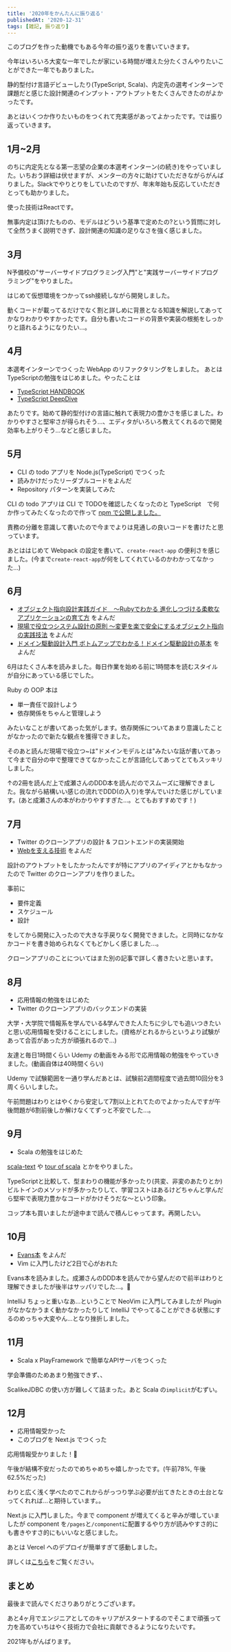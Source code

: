 ```yaml
---
title: '2020年をかんたんに振り返る'
publishedAt: '2020-12-31'
tags: [雑記, 振り返り]
---
```


このブログを作った動機でもある今年の振り返りを書いていきます。

今年はいろいろ大変な一年でしたが家にいる時間が増えた分たくさんやりたいことができた一年でもありました。

静的型付け言語デビューしたり(TypeScript, Scala)、内定先の選考インターンで課題だと感じた設計関連のインプット・アウトプットをたくさんできたのがよかったです。

あとはいくつか作りたいものをつくれて充実感があってよかったです。では振り返っていきます。

## 1月~2月
のちに内定先となる第一志望の企業の本選考インターン(の続き)をやっていました。いちおう詳細は伏せますが、メンターの方々に助けていただきながらがんばりました。Slackでやりとりをしていたのですが、年末年始も反応していただきとっても助かりました。

使った技術はReactです。

無事内定は頂けたものの、モデルはどういう基準で定めたの?という質問に対して全然うまく説明できず、設計関連の知識の足りなさを強く感じました。

## 3月
N予備校の"サーバーサイドプログラミング入門"と"実践サーバーサイドプログラミング"をやりました。

はじめて仮想環境をつかってssh接続しながら開発しました。

動くコードが載ってるだけでなく割と詳しめに背景となる知識を解説してあってかなりわかりやすかったです。自分も書いたコードの背景や実装の根拠をしっかりと語れるようになりたい...。

## 4月
本選考インターンでつくった WebApp のリファクタリングをしました。
あとはTypeScriptの勉強をはじめました。やったことは
- [TypeScript HANDBOOK](https://www.typescriptlang.org/docs/handbook/intro.html)
- [TypeScript DeepDive](https://typescript-jp.gitbook.io/deep-dive/)

あたりです。始めて静的型付けの言語に触れて表現力の豊かさを感じました。わかりやすさと堅牢さが得られそう...、エディタがいろいろ教えてくれるので開発効率も上がりそう...などと感じました。

## 5月
- CLI の todo アプリを Node.js(TypeScript) でつくった
- 読みかけだったリーダブルコードをよんだ
- Repository パターンを実装してみた

CLI の todo アプリは CLI で TODOを確認したくなったのと TypeScript　で何か作ってみたくなったので作って [npm で公開しました。](https://www.npmjs.com/package/great-todo-cli)

責務の分離を意識して書いたので今までよりは見通しの良いコードを書けたと思っています。

あとははじめて Webpack の設定を書いて、`create-react-app` の便利さを感じました。(今まで`create-react-app`が何をしてくれているのかわかってなかった...)

## 6月
- [オブジェクト指向設計実践ガイド　～Rubyでわかる 進化しつづける柔軟なアプリケーションの育て方](https://www.amazon.co.jp/dp/B01L8SEVYI/ref=dp-kindle-redirect?_encoding=UTF8&btkr=1)
をよんだ
- [現場で役立つシステム設計の原則 〜変更を楽で安全にするオブジェクト指向の実践技法](https://www.amazon.co.jp/dp/B073GSDBGT/ref=dp-kindle-redirect?_encoding=UTF8&btkr=1)
をよんだ
- [ドメイン駆動設計入門 ボトムアップでわかる！ドメイン駆動設計の基本](https://www.amazon.co.jp/dp/B082WXZVPC/ref=dp-kindle-redirect?_encoding=UTF8&btkr=1)
をよんだ

6月はたくさん本を読みました。毎日作業を始める前に1時間本を読むスタイルが自分にあっている感じでした。

Ruby の OOP 本は
- 単一責任で設計しよう
- 依存関係をちゃんと管理しよう

みたいなことが書いてあった気がします。依存関係についてあまり意識したことがなかったので新たな観点を獲得できました。

そのあと読んだ現場で役立つ~は"ドメインモデルとは"みたいな話が書いてあって今まで自分の中で整理できてなかったことが言語化してあってとてもスッキリしました。

↑の2冊を読んだ上で成瀬さんのDDD本を読んだのでスムーズに理解できました。我ながら結構いい感じの流れでDDD(の入り)を学んでいけた感じがしています。(あと成瀬さんの本がわかりやすすぎた...。とてもおすすめです！)

## 7月
- Twitter のクローンアプリの設計 & フロントエンドの実装開始
- [Webを支える技術](https://www.amazon.co.jp/Web%E3%82%92%E6%94%AF%E3%81%88%E3%82%8B%E6%8A%80%E8%A1%93-HTTP%E3%80%81URI%E3%80%81HTML%E3%80%81%E3%81%9D%E3%81%97%E3%81%A6REST-WEB-PRESS-plus/dp/4774142042)
をよんだ

設計のアウトプットをしたかったんですが特にアプリのアイディアとかもなかったので Twitter のクローンアプリを作りました。

事前に
- 要件定義
- スケジュール
- 設計

をしてから開発に入ったので大きな手戻りなく開発できました。と同時になかなかコードを書き始められなくてもどかしく感じました...。

クローンアプリのことについてはまた別の記事で詳しく書きたいと思います。

## 8月
- 応用情報の勉強をはじめた
- Twitter のクローンアプリのバックエンドの実装

大学・大学院で情報系を学んでいる&学んできた人たちに少しでも追いつきたいと思い応用情報を受けることにしました。(資格がとれるからというより試験があって合否があった方が頑張れるので...)

友達と毎日1時間くらい Udemy の動画をみる形で応用情報の勉強をやっていきました。(動画自体は40時間くらい)

Udemy で試験範囲を一通り学んだあとは、試験前2週間程度で過去問10回分を3周くらいしました。

午前問題はわりとはやくから安定して7割以上とれてたのでよかったんですが午後問題が6割前後しか解けなくてずっと不安でした...。

## 9月
- Scala の勉強をはじめた

[scala-text](https://scala-text.github.io/scala_text/)
や
[tour of scala](https://github.com/kyu08/tour-of-scala)
とかをやりました。

TypeScriptと比較して、型まわりの機能が多かったり(共変、非変のあたりとか)ビルトインのメソッドが多かったりして、学習コストはあるけどちゃんと学んだら堅牢で表現力豊かなコードがかけそうだな〜という印象。

コップ本も買いましたが途中まで読んで積んじゃってます。再開したい。

## 10月
- [Evans本](https://www.amazon.co.jp/dp/B00GRKD6XU/ref=dp-kindle-redirect?_encoding=UTF8&btkr=1)
をよんだ
- Vim に入門したけど2日で心がおれた

Evans本を読みました。成瀬さんのDDD本を読んでから望んだので前半はわりと理解できましたが後半はサッパリでした...。🤔

IntelliJ ちょっと重いなあ...ということで NeoVim に入門してみましたが Plugin がなかなかうまく動かなかったりして IntelliJ でやってることができる状態にするのめっちゃ大変やん...となり挫折しました。

## 11月
- Scala x PlayFramework で簡単なAPIサーバをつくった

学会準備のためあまり勉強できず、、

ScalikeJDBC の使い方が難しくて詰まった。あと Scala の`implicit`がむずい。 

## 12月
- 応用情報受かった
- このブログを Next.js でつくった

応用情報受かりました！🎉

午後が結構不安だったのでめちゃめちゃ嬉しかったです。(午前78%, 午後62.5%だった)

わりと広く浅く学べたのでこれからがっつり学ぶ必要が出てきたときの土台となってくれれば...と期待しています。。

Next.js に入門しました。今まで component が増えてくると辛みが増していましたが component を`/pages`と`/component`に配置するやり方が読みやすさ的にも書きやすさ的にもいいなと感じました。

あとは Vercel へのデプロイが簡単すぎて感動しました。

詳しくは[こちら](https://blog.kyu08.com/posts/constructed-blog)をご覧ください。

## まとめ
最後まで読んでくださりありがとうございます。

あと4ヶ月でエンジニアとしてのキャリアがスタートするのでそこまで頑張って力を高めていちはやく技術力で会社に貢献できるようになりたいです。

2021年もがんばります。
